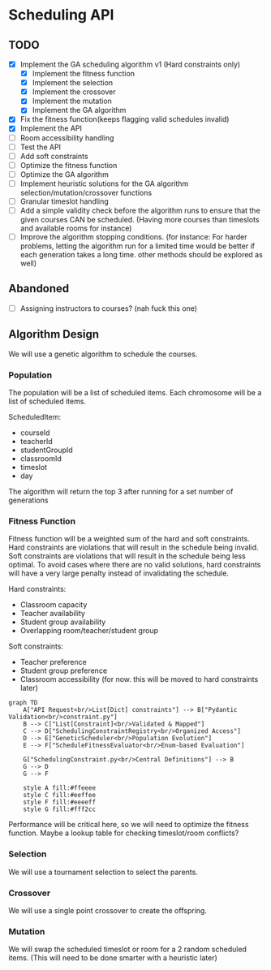 # Scheduling API

## TODO

- [x] Implement the GA scheduling algorithm v1 (Hard constraints only)
  - [x] Implement the fitness function
  - [x] Implement the selection
  - [x] Implement the crossover
  - [x] Implement the mutation
  - [x] Implement the GA algorithm
- [x] Fix the fitness function(keeps flagging valid schedules invalid)
- [x] Implement the API
- [ ] Room accessibility handling
- [ ] Test the API
- [ ] Add soft constraints
- [ ] Optimize the fitness function
- [ ] Optimize the GA algorithm
- [ ] Implement heuristic solutions for the GA algorithm selection/mutation/crossover functions
- [ ] Granular timeslot handling
- [ ] Add a simple validity check before the algorithm runs to ensure that the given courses CAN be scheduled. (Having more courses than timeslots and available rooms for instance)
- [ ] Improve the algorithm stopping conditions. (for instance: For harder problems, letting the algorithm run for a limited time would be better if each generation takes a long time. other methods should be explored as well)

## Abandoned

- [ ] Assigning instructors to courses? (nah fuck this one)

## Algorithm Design

We will use a genetic algorithm to schedule the courses.

### Population

The population will be a list of scheduled items. Each chromosome will be a list of scheduled items.

ScheduledItem:

- courseId
- teacherId
- studentGroupId
- classroomId
- timeslot
- day

The algorithm will return the top 3 after running for a set number of generations

### Fitness Function

Fitness function will be a weighted sum of the hard and soft constraints. Hard constraints are violations that will result in the schedule being invalid. Soft constraints are violations that will result in the schedule being less optimal. To avoid cases where there are no valid solutions, hard constraints will have a very large penalty instead of invalidating the schedule.

Hard constraints:

- Classroom capacity
- Teacher availability
- Student group availability
- Overlapping room/teacher/student group

Soft constraints:

- Teacher preference
- Student group preference
- Classroom accessibility (for now. this will be moved to hard constraints later)

```mermaid
graph TD
    A["API Request<br/>List[Dict] constraints"] --> B["Pydantic Validation<br/>constraint.py"]
    B --> C["List[Constraint]<br/>Validated & Mapped"]
    C --> D["SchedulingConstraintRegistry<br/>Organized Access"]
    D --> E["GeneticScheduler<br/>Population Evolution"]
    E --> F["ScheduleFitnessEvaluator<br/>Enum-based Evaluation"]

    G["SchedulingConstraint.py<br/>Central Definitions"] --> B
    G --> D
    G --> F
    
    style A fill:#ffeeee
    style C fill:#eeffee
    style F fill:#eeeeff
    style G fill:#fff2cc
```

Performance will be critical here, so we will need to optimize the fitness function. Maybe a lookup table for checking timeslot/room conflicts?

### Selection

We will use a tournament selection to select the parents.

### Crossover

We will use a single point crossover to create the offspring.

### Mutation

We will swap the scheduled timeslot or room for a 2 random scheduled items. (This will need to be done smarter with a heuristic later)
